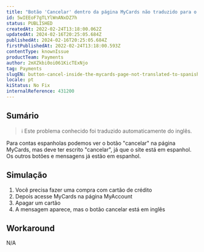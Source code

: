 ```yaml
---
title: "Botão 'Cancelar' dentro da página MyCards não traduzido para o espanhol"
id: 5wIEEoF7gTLYlWnANxDZ7h
status: PUBLISHED
createdAt: 2022-02-24T13:18:00.062Z
updatedAt: 2024-02-16T20:25:05.684Z
publishedAt: 2024-02-16T20:25:05.684Z
firstPublishedAt: 2022-02-24T13:18:00.593Z
contentType: knownIssue
productTeam: Payments
author: 2mXZkbi0oi061KicTExNjo
tag: Payments
slugEN: button-cancel-inside-the-mycards-page-not-translated-to-spanish
locale: pt
kiStatus: No Fix
internalReference: 431200
---
```


## Sumário

>ℹ️ Este problema conhecido foi traduzido automaticamente do inglês.


Para contas espanholas podemos ver o botão "cancelar" na página MyCards, mas deve ter escrito "cancelar", já que o site está em espanhol. Os outros botões e mensagens já estão em espanhol.



## Simulação



1. Você precisa fazer uma compra com cartão de crédito
2. Depois acesse MyCards na página MyAccount
3. Apagar um cartão
4. A mensagem aparece, mas o botão cancelar está em inglês



## Workaround


N/A

